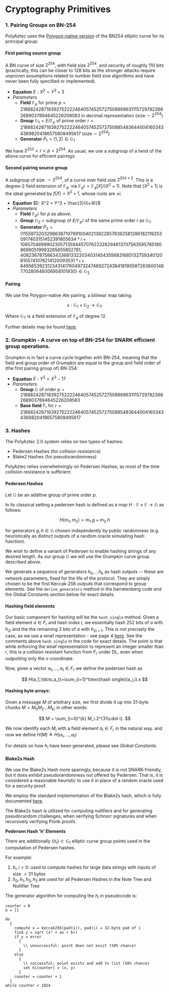 # Cryptography Primitives

### 1. Pairing Groups on BN-254

PolyAztec uses the [Polygon-native version](https://github.com/ethereum/EIPs/blob/master/EIPS/eip-197.md) of the BN254 elliptic curve for its principal group:

#### First pairing source group 

A BN curve of size $2^{254}$, with field size $2^{254}$, and security of roughly 110 bits (practically, this can be closer to 128 bits as the stronger attacks require unproven assumptions related to number field sive algorithms and have never been fully specified or implemented).

+ **Equation** $E: X^2 = Y^3 + 3$
+ *Parameters*
    + **Field** $\mathbb{F}_p$ for prime $p = 21888242871839275222246405745257275088696311157297823662689037894645226208583$ in decimal representation (size$\sim 2^{254}$)
    + **Group** $\mathbb{G}_1 = E / \mathbb{F}_p$ of prime order $r = 21888242871839275222246405745257275088548364400416034343698204186575808495617$ (size$\sim 2^{254}$)
    + **Generator** $P_1 = (1, 2) \in \mathbb{G}_1$

We have $2^{253}<r<p<2^{254}$.
As usual, we use a subgroup of a twist of the above curve for efficient pairings:

#### Second pairing source group

A subgroup of size $\sim 2^{254}$, of a curve over field size $2^{254\times2}$. This is a degree-2 field extension of $\mathbb{F}_{q}$, via $\mathbb{F}_{q^2} = \mathbb{F}_{q}[X] / (X^2 + 1)$. Note that $(X^2 + 1)$ is the ideal generated by $f(X) = X^2 + 1$, whose roots are $±i$.

+ **Equation** $E: X^2 = Y^3 + \frac{3}{(i+9)}$
+ *Parameters*
  + **Field** $\mathbb{F}_{p^2}$ for $p$ as above.
  + **Group** $\mathbb{G}_2$ = subgroup of $E / \mathbb{F}_{p^2}$ of the same prime order $r$ as $\mathbb{G}_1$.
  + **Generator** $P_2 = (
11559732032986387107991004021392285783925812861821192530917403151452391805634 * i +
10857046999023057135944570762232829481370756359578518086990519993285655852781,
4082367875863433681332203403145435568316851327593401208105741076214120093531 * i +
8495653923123431417604973247489272438418190587263600148770280649306958101930
) \in \mathbb{G}_2$

#### Pairing

We use the Polygon-native Ate pairing, a bilinear map taking:

$$\epsilon: \mathbb{G}_1 \times \mathbb{G}_2 \longrightarrow \mathbb{G}_T$$

Where $\mathbb{G}_T$ is a field extension of $\mathbb{F}_q$ of degree 12.

Further details may be found [here](https://github.com/ethereum/EIPs/blob/master/EIPS/eip-197.md).


### 2. Grumpkin - A curve on top of BN-254 for SNARK efficient group operations.

Grumpkin is in fact a curve cycle together with BN-254, meaning that the field and group order of Grumpkin are equal to the group and field order of (the first pairing group of) BN-254:

+ **Equation** $E: Y^2 = X^3 -17$
+ *Parameters*
    + **Group** $\mathbb{G}$ of order $p = 21888242871839275222246405745257275088696311157297823662689037894645226208583$
    + **Base field** $F_r$ for $r= 21888242871839275222246405745257275088548364400416034343698204186575808495617$

### 3. Hashes

The PolyAztec 2.0 system relies on two types of hashes:
+ Pedersen Hashes (for collision resistance)
+ Blake2 Hashes   (for pseudorandomness)

PolyAztec relies overwhelmingly on Pedersen Hashes; as most of the time collision resistance is sufficient.

#### Pedersen Hashes

Let $\mathbb{G}$ be an additive group of prime order $p$.

In its classical setting a pedersen hash is defined as a map $H: \mathbb{F} \times \mathbb{F} \longrightarrow \mathbb{G}$ as follows:

$$ 
H(m_1,m_2) = m_1.g + m_2.h
$$

for generators $g,h \in \mathbb{G}$ chosen independently by public randomness (e.g. heuristically as distinct outputs of a random oracle simulating hash function).

We wish to define a variant of Pedersen to enable hashing strings of any desired length. As our group $\mathbb{G}$ we will use the Grumpkin curve group described above.

We generate a sequence of generators $h_0, ... h_k$ as hash outputs -- these are network parameters, fixed for the life of the protocol. They are simply chosen to be the first Keccak-256 outputs that correspond to group elements. See the `derive_generators` method in the barretenberg code and the Global Constants section below for exact details.

#### Hashing field elements

Our basic component for hashing will be the `hash_single` method.
Given a field element $a\in F_r$ and hash index $i$, we essentially hash 252 bits of $a$ with $h_{2i}$ and the the remaining 2 bits of $a$ with $h_{2i+1}$. This is not precisely the case, as we use a wnaf representation - see page 4 [here](https://docs.zkproof.org/pages/standards/accepted-workshop3/proposal-turbo_plonk.pdf). See the comments above `hash_single` in the code for exact details. The point is that while enforcing the wnaf representation to represent an integer smaller than $r$, this is a collision resistant function from $F_r$ under DL, even when outputting only the $x$-coordinate.

Now, given a vector $a_1,\ldots,a_t\in F_r$ we define the pedersen hash as

$$
H(a_1,\ldots,a_t)=\sum_{i=1}^t\text{hash single}(a_i,i).x
$$

#### Hashing byte arrays:

Given a message $M$ of arbitrary size, we first divide it up into $31$-byte chunks $M = M_0 M_2 ... M_k$; in other words:

$$
M = \sum_{i=0}^{k} M_i.2^{31\cdot i}.
$$

We now identify each $M_i$ with a field element $a_i\in F_r$ in the natural way.
and now we define $H(M)\triangleq H(a_1,\ldots,a_t)$

For details on how $h_i$ have been generated, please see *Global Constants*.


#### Blake2s Hash

We use the Blake2s Hash more sparingly, because it is not SNARK-friendly, but it does exhibit pseudorandomness not offered by Pedersen. That is, it is considered a reasonable heuristic to use it in place of a random oracle used for a security proof. 

We employ the standard implementation of the Blake2s hash, which is fully documented [here](https://tools.ietf.org/html/rfc7693).

The Blake2s hash is utilized for computing nullifiers and for generating pseudorandom challenges, when verifying Schnorr signatures and when recursively verifying Plonk proofs.

**Pedersen Hash 'h' Elements**

There are additionally $\{h_i\} \subset \mathbb{G}_1$ elliptic curve group points used in the computation of Pedersen hashes. 

For example:

1. $h_i, i>0$: used to compute hashes for large data strings with inputs of size $> 31 \text{ bytes}$
1. $h_0, h_1, h_2, h_3$ are used for all Pedersen Hashes in the Note Tree and Nullifier Tree

The generator algorithm for computing the $h_i$ in pseudocode is:

```
counter = 0
h = []

do
  {
    compute x = keccak256(pad(i)), pad(i) = 32-byte pad of i 
    find y = sqrt (x³ + ax + b))
    if y = error
      {
        \\ unsuccessful: point does not exist (50% chance)
      }
    else
      {
        \\ successful: point exists and add to list (50% chance)
        set h[counter] = (x, y)
      }
    counter = counter + 1
  }
while counter < 1024
```
